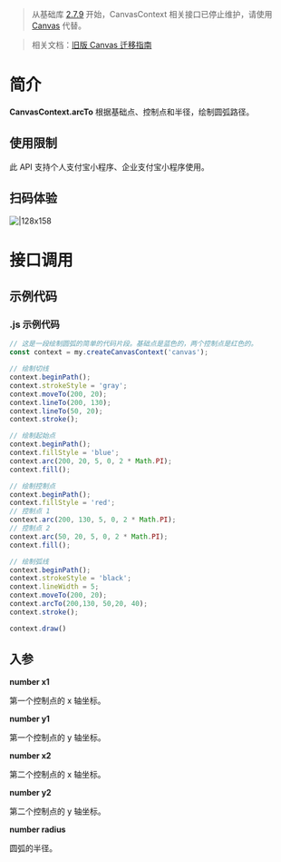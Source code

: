 > 从基础库 [2.7.9](https://opendocs.alipay.com/mini/framework/lib-upgrade-v2) 开始，CanvasContext 相关接口已停止维护，请使用 [Canvas](https://opendocs.alipay.com/mini/01vzqv) 代替。

> 相关文档：[旧版 Canvas 迁移指南](https://opendocs.alipay.com/mini/055eid)

# 简介

**CanvasContext.arcTo** 根据基础点、控制点和半径，绘制圆弧路径。

## 使用限制

此 API 支持个人支付宝小程序、企业支付宝小程序使用。

## 扫码体验

![|128x158](https://cdn.nlark.com/yuque/0/2021/png/179989/1624962146631-2d9e47e9-40e8-4f38-a51e-a01d9bf60f46.png#align=left&display=inline&height=158&margin=%5Bobject%20Object%5D&originHeight=158&originWidth=128&status=done&style=stroke&width=128)

# 接口调用

## 示例代码

### .js 示例代码

```javascript
// 这是一段绘制圆弧的简单的代码片段。基础点是蓝色的，两个控制点是红色的。
const context = my.createCanvasContext('canvas');

// 绘制切线
context.beginPath();
context.strokeStyle = 'gray';
context.moveTo(200, 20);
context.lineTo(200, 130);
context.lineTo(50, 20);
context.stroke();

// 绘制起始点
context.beginPath();
context.fillStyle = 'blue';
context.arc(200, 20, 5, 0, 2 * Math.PI);
context.fill();

// 绘制控制点
context.beginPath();
context.fillStyle = 'red';
// 控制点 1
context.arc(200, 130, 5, 0, 2 * Math.PI);
// 控制点 2
context.arc(50, 20, 5, 0, 2 * Math.PI);
context.fill();

// 绘制弧线
context.beginPath();
context.strokeStyle = 'black';
context.lineWidth = 5;
context.moveTo(200, 20);
context.arcTo(200,130, 50,20, 40);
context.stroke();

context.draw()
```

## 入参

**number x1**

第一个控制点的 x 轴坐标。

**number y1**

第一个控制点的 y 轴坐标。

**number x2**

第二个控制点的 x 轴坐标。

**number y2**

第二个控制点的 y 轴坐标。

**number radius**

圆弧的半径。
